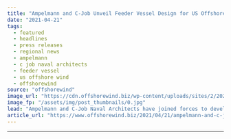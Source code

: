 ```yaml
---
title: "Ampelmann and C-Job Unveil Feeder Vessel Design for US Offshore Wind"
date: "2021-04-21"
tags: 
  - featured
  - headlines
  - press releases
  - regional news
  - ampelmann
  - c job naval architects
  - feeder vessel
  - us offshore wind
  - offshorewind
source: "offshorewind"
image_url: "https://cdn.offshorewind.biz/wp-content/uploads/sites/2/2021/04/21105506/Ampelmann-and-C-Job-Unveil-Feeder-Vessel-Design-for-US-Offshore-Wind-e1618994936196.jpg"
image_fp: "/assets/img/post_thumbnails/0.jpg"
lead: "Ampelmann and C-Job Naval Architects have joined forces to develop a one-of-a-kind offshore wind feeder vessel concept with motion compensation technology specifically suited"
article_url: "https://www.offshorewind.biz/2021/04/21/ampelmann-and-c-job-unveil-feeder-vessel-design-for-us-offshore-wind/"
---
```


---
